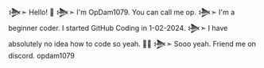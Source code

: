 𒋨➣ Hello! 👋
𒋨➣ I'm OpDam1079. You can call me op.
𒋨➣ I'm a beginner coder. I started GitHub Coding in 1-02-2024.
𒋨➣ I have absolutely no idea how to code so yeah. 🤷‍♂️
𒋨➣ Sooo yeah. Friend me on discord. opdam1079
